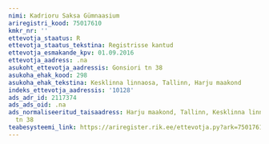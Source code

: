 ```yaml
---
nimi: Kadrioru Saksa Gümnaasium
ariregistri_kood: 75017610
kmkr_nr: ''
ettevotja_staatus: R
ettevotja_staatus_tekstina: Registrisse kantud
ettevotja_esmakande_kpv: 01.09.2016
ettevotja_aadress: .na
asukoht_ettevotja_aadressis: Gonsiori tn 38
asukoha_ehak_kood: 298
asukoha_ehak_tekstina: Kesklinna linnaosa, Tallinn, Harju maakond
indeks_ettevotja_aadressis: '10128'
ads_adr_id: 2117374
ads_ads_oid: .na
ads_normaliseeritud_taisaadress: Harju maakond, Tallinn, Kesklinna linnaosa, Gonsiori
  tn 38
teabesysteemi_link: https://ariregister.rik.ee/ettevotja.py?ark=75017610&ref=rekvisiidid
---
```

